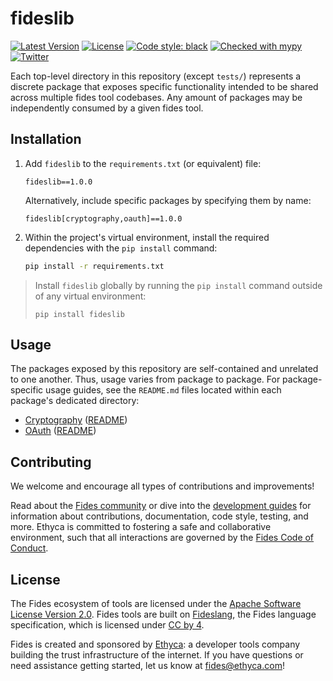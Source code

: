 # fideslib

[![Latest Version][pypi-image]][pypi-url]
[![License][license-image]][license-url]
[![Code style: black][black-image]][black-url]
[![Checked with mypy][mypy-image]][mypy-url]
[![Twitter][twitter-image]][twitter-url]

Each top-level directory in this repository (except `tests/`) represents a discrete package that exposes specific functionality intended to be shared across multiple fides tool codebases. Any amount of packages may be independently consumed by a given fides tool.

## Installation

1. Add `fideslib` to the `requirements.txt` (or equivalent) file:

    ```
    fideslib==1.0.0
    ```

    Alternatively, include specific packages by specifying them by name:

    ```
    fideslib[cryptography,oauth]==1.0.0
    ```

1. Within the project's virtual environment, install the required dependencies with the `pip install` command:

    ```sh
    pip install -r requirements.txt
    ```

> Install `fideslib` globally by running the `pip install` command outside of any virtual environment:
>
> ```
> pip install fideslib
> ```

## Usage

The packages exposed by this repository are self-contained and unrelated to one another. Thus, usage varies from package to package. For package-specific usage guides, see the `README.md` files located within each package's dedicated directory:

- [Cryptography](./cryptography) ([README](./cryptography/README.md))
- [OAuth](./oauth) ([README](./oauth/README.md))

## Contributing

We welcome and encourage all types of contributions and improvements!

Read about the [Fides community](https://ethyca.github.io/fides/community/hints_tips/) or dive into the [development guides](https://ethyca.github.io/fides/development/overview) for information about contributions, documentation, code style, testing, and more. Ethyca is committed to fostering a safe and collaborative environment, such that all interactions are governed by the [Fides Code of Conduct](https://ethyca.github.io/fides/community/code_of_conduct/).

## License

The Fides ecosystem of tools are licensed under the [Apache Software License Version 2.0](https://www.apache.org/licenses/LICENSE-2.0).
Fides tools are built on [Fideslang](https://github.com/ethyca/privacy-taxonomy), the Fides language specification, which is licensed under [CC by 4](https://github.com/ethyca/privacy-taxonomy/blob/main/LICENSE).

Fides is created and sponsored by [Ethyca](https://ethyca.com/): a developer tools company building the trust infrastructure of the internet. If you have questions or need assistance getting started, let us know at fides@ethyca.com!

[pypi-image]: https://img.shields.io/pypi/v/fideslib.svg
[pypi-url]: https://pypi.python.org/pypi/fideslib/
[license-image]: https://img.shields.io/:license-Apache%202-blue.svg
[license-url]: https://www.apache.org/licenses/LICENSE-2.0.txt
[black-image]: https://img.shields.io/badge/code%20style-black-000000.svg
[black-url]: https://github.com/psf/black/
[mypy-image]: http://www.mypy-lang.org/static/mypy_badge.svg
[mypy-url]: http://mypy-lang.org/
[twitter-image]: https://img.shields.io/twitter/follow/ethyca?style=social
[twitter-url]: https://twitter.com/ethyca
